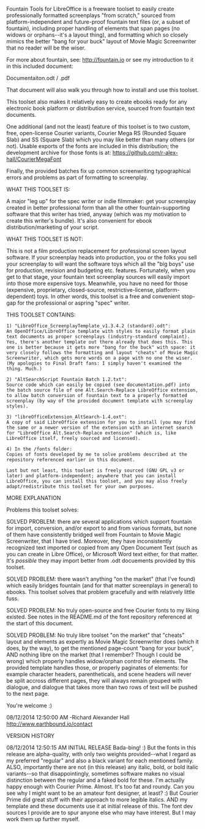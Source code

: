 Fountain Tools for LibreOffice is a freeware toolset to easily create professionally formatted screenplays "from scratch," sourced from platform-independent and future-proof fountain text files (or, a subset of fountain), including proper handling of elements that span pages (no widows or orphans--it's a layout thing), and formatting which so closely mimics the better "bang for your buck" layout of Movie Magic Screenwriter that no reader will be the wiser.

For more about fountain, see: http://fountain.io or see my introduction to it in this included document:

Documentaiton.odt / .pdf

That document will also walk you through how to install and use this toolset.

This toolset also makes it relatively easy to create ebooks ready for any electronic book platform or distribution service, sourced from fountain text documents.

One additional (and not the least) feature of this toolset is to two custom, free, open-license Courier variants, Courier Mega RS (Rounded Square Slab) and SS (Square Slab) which you may like better than many others (or not). Usable exports of the fonts are included in this distribution; the development archive for those fonts is at:
https://github.com/r-alex-hall/CourierMegaFont

Finally, the provided batches fix up common screenwriting typographical errors and problems as part of formatting to screenplay.


WHAT THIS TOOLSET IS:

A major "leg up" for the spec writer or indie filmmaker: get your screenplay created in better professional form than all the other fountain-supporting software that this writer has tried, anyway (which was my motivation to create this writer's bundle). It's also convenient for ebook distribution/marketing of your script.


WHAT THIS TOOLSET IS NOT:

This is not a film production replacement for professional screen layout software. If your screenplay heads into production, you or the folks you sell your screenplay to will want the software toys which all the "big boys" use for production, revision and budgeting etc. features. Fortunately, when you get to that stage, your fountain text screenplay sources will easily import into those more expensive toys. Meanwhile, you have no need for those (expensive, proprietary, closed-source, restrictive-license, platform-dependent) toys. In other words, this toolset is a free and convenient stop-gap for the professional or aspring "spec" writer.


THIS TOOLSET CONTAINS:

	1) "LibreOffice_ScreenplayTemplate_v1.3.4.2 (standard).odt":
	An OpenOffice/LibreOffice template with styles to easily format plain text documents as proper screenplays (industry-standard complaint). Yes, there's another template out there already that does this. This one is better because it gets more "bang for the buck" with space: it very closely follows the formatting and layout "cheats" of Movie Magic Screenwriter, which gets more words on a page with no one the wiser. (My apologies to Final Draft fans: I simply haven't examined the thing. Much.)

	2) "AltSearchScript Fountain Batch 1.2.txt":
	Source code which can easily be copied (see documentation.pdf) into the batch source file of one Alt.Search-Replace LibreOffice extension, to allow batch conversion of fountain text to a properly formatted screenplay (by way of the provided document template with screenplay styles).

	3) "libreOfficeExtension_AltSearch-1.4.oxt":
	A copy of said LibreOffice extension for you to install (you may find the same or a newer version of the extension with an internet search for "LibreOffice Alt.Search-Replace extension" (which is, like LibreOffice itself, freely sourced and licensed).

	4) In the /fonts folder:
	Copies of fonts developed by me to solve problems described at the repository referenced earlier in this document.

	Last but not least, this toolset is freely sourced (GNU GPL v3 or later) and platform-independent; anywhere that you can install LibreOffice, you can install this toolset, and you may also freely adapt/redistribute this toolset for your own purposes.


MORE EXPLANATION

Problems this toolset solves:

SOLVED PROBLEM: there are several applications which support fountain for import, conversion, and/or export to and from various formats, but none of them have consistently bridged well from Fountain to Movie Magic Screenwriter, that I have tried. Moreover, they have inconsistently recognized text imported or copied from any Open Document Text (such as you can create in Libre Office), or Microsoft Word text either, for that matter. It's *possible* they may import better from .odt docuements provided by this toolset.

SOLVED PROBLEM: there wasn't anything "on the market" (that I've found) which easily bridges fountain (and for that matter screenplays in general) to ebooks. This toolset solves that problem gracefully and with relatively little fuss.

SOLVED PROBLEM: No truly open-source and free Courier fonts to my liking existed. See notes in the README.md of the font repository referenced at the start of this document.

SOLVED PROBLEM: No truly libre toolset "on the market" that "cheats" layout and elements as expertly as Movie Magic Screenwriter does (which it does, by the way), to get the mentioned page-count "bang for your buck", AND nothing libre on the market (that I remember? Though I could be wrong) which properly handles widow/orphan control for elements. The provided template handles those, or properly paginates of elements: for example character headers, parentheticals, and scene headers will never be split accross different pages, they will always remain grouped with dialogue, and dialogue that takes more than two rows of text will be pushed to the next page.

You're welcome :)

08/12/2014 12:50:00 AM -Richard Alexander Hall
http://www.earthbound.io/contact

VERSION HISTORY


08/12/2014 12:50:15 AM INITIAL RELEASE
Bada-bing! :) But the fonts in this release are alpha-quality, with only two weights provided--what I regard as my preferred "regular" and also a black variant for each mentioned family. ALSO, importantly there are not (in this release) any italic, bold, or bold italic variants--so that disappointingly, sometimes software makes no visual distinction between the regular and a faked bold for these. I'm actually happy enough with Courier Prime. Almost. It's too fat and roundy. Can you see why I might want to be an amateur font designer, at least? :) But Courier Prime did great stuff with their approach to more legible italics. AND my template and these documents use it at initial release of this. The font dev sources I provide are to spur anyone else who may have interest. But I may work them up further myself.